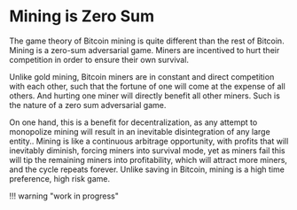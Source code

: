 # Mining is Zero Sum

The game theory of Bitcoin mining is quite
 different than the rest of Bitcoin.
Mining is a zero-sum adversarial game.
Miners are incentived to hurt their competition
 in order to ensure their own survival.

Unlike gold mining, Bitcoin miners are in
 constant and direct competition with each
 other, such that the fortune of one will
 come at the expense of all others.
And hurting one miner will directly benefit
 all other miners.
Such is the nature of a zero sum adversarial game.

On one hand, this is a benefit for decentralization,
 as any attempt to monopolize mining will result
 in an inevitable disintegration of any large entity..
Mining is like a continuous arbitrage opportunity,
 with profits that will inevitably diminish,
 forcing miners into survival mode, yet as
 miners fail this will tip the remaining miners
 into profitability, which will attract more
 miners, and the cycle repeats forever.
Unlike saving in Bitcoin, mining is a high time
 preference, high risk game. 


!!! warning "work in progress"



